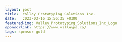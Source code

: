 ```yaml
---
layout: post
title:  Valley Prototyping Solutions Inc.
date:   2023-03-16 15:56:35 +0300
featured-img: Valley_Prototyping_Solutions_Inc_Logo
sponsorlink: https://www.valleyps.ca/
tags: sponsor gold
---
```

